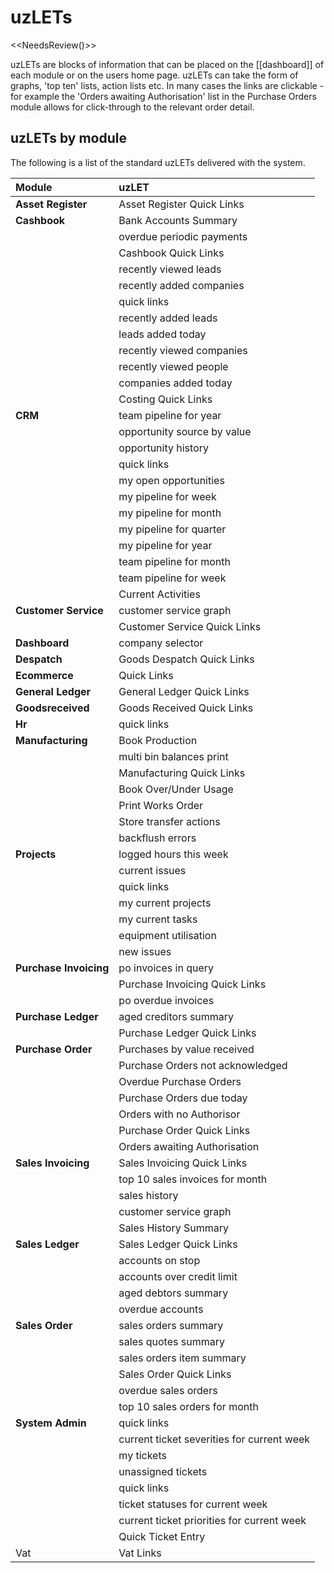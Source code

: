 # uzLETs

<<NeedsReview()>>

uzLETs are blocks of information that can be placed on the [[dashboard]] of each module or on the users home page. uzLETs can take the form of graphs, 'top ten' lists, action lists etc. In many cases the links are clickable - for example the 'Orders awaiting Authorisation' list in the Purchase Orders module allows for click-through to the relevant order detail.

## uzLETs by module

The following is a list of the standard uzLETs delivered with the system.

| Module             | uzLET                                      |
| :-----             | :-----                                     |
| **Asset Register**     | Asset Register Quick Links                 |
| **Cashbook**           | Bank Accounts Summary                      |
|            | overdue periodic payments                  |
|            | Cashbook Quick Links                       |
|            | recently viewed leads                      |
|            | recently added companies                   |
|            | quick links                                |
|            | recently added leads                       |
|            | leads added today                          |
|            | recently viewed companies                  |
|            | recently viewed people                     |
|            | companies added today                      |
|           | Costing Quick Links                        |
| **CRM**                | team pipeline for year                     |
|                 | opportunity source by value                |
|                 | opportunity history                        |
|                 | quick links                                |
|                 | my open opportunities                      |
|                 | my pipeline for week                       |
|                 | my pipeline for month                      |
|                 | my pipeline for quarter                    |
|                 | my pipeline for year                       |
|                 | team pipeline for month                    |
|                 | team pipeline for week                     |
|                 | Current Activities                         |
| **Customer Service**   | customer service graph                     |
|    | Customer Service Quick Links               |
| **Dashboard**          | company selector                           |
| **Despatch**           | Goods Despatch Quick Links                 |
| **Ecommerce**          | Quick Links                                |
| **General Ledger**     | General Ledger Quick Links                 |
| **Goodsreceived**      | Goods Received Quick Links                 |
| **Hr**                 | quick links                                |
| **Manufacturing**      | Book Production                            |
|       | multi bin balances print                   |
|       | Manufacturing Quick Links                  |
|       | Book Over/Under Usage                      |
|       | Print Works Order                          |
|       | Store transfer actions                     |
|       | backflush errors                           |
| **Projects**           | logged hours this week                     |
|            | current issues                             |
|            | quick links                                |
|            | my current projects                        |
|            | my current tasks                           |
|            | equipment utilisation                      |
|            | new issues                                 |
| **Purchase Invoicing** | po invoices in query                       |
|  | Purchase Invoicing Quick Links             |
|  | po overdue invoices                        |
| **Purchase Ledger**    | aged creditors summary                     |
|     | Purchase Ledger Quick Links                |
| **Purchase Order**     | Purchases by value received                |
|      | Purchase Orders not acknowledged           |
|      | Overdue Purchase Orders                    |
|      | Purchase Orders due today                  |
|      | Orders with no Authorisor                  |
|      | Purchase Order Quick Links                 |
|      | Orders awaiting Authorisation              |
| **Sales Invoicing**    | Sales Invoicing Quick Links                |
|     | top 10 sales invoices for month            |
|     | sales history                              |
|     | customer service graph                     |
|     | Sales History Summary                      |
| **Sales Ledger**       | Sales Ledger Quick Links                   |
|        | accounts on stop                           |
|        | accounts over credit limit                 |
|        | aged debtors summary                       |
|        | overdue accounts                           |
| **Sales Order**        | sales orders summary                       |
|         | sales quotes summary                       |
|         | sales orders item summary                  |
|         | Sales Order Quick Links                    |
|         | overdue sales orders                       |
|         | top 10 sales orders for month              |
| **System Admin**       | quick links                                |
|           | current ticket severities for current week |
|           | my tickets                                 |
|           | unassigned tickets                         |
|           | quick links                                |
|           | ticket statuses for current week           |
|           | current ticket priorities for current week |
|           | Quick Ticket Entry                         |
| Vat                | Vat Links                                  |
